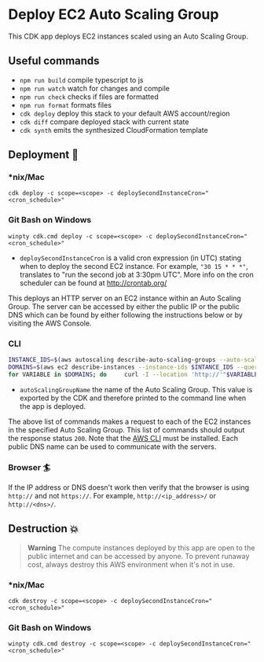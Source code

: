 # Deploy EC2 Auto Scaling Group

This CDK app deploys EC2 instances scaled using an Auto Scaling Group.

## Useful commands

- `npm run build` compile typescript to js
- `npm run watch` watch for changes and compile
- `npm run check` checks if files are formatted
- `npm run format` formats files
- `cdk deploy` deploy this stack to your default AWS account/region
- `cdk diff` compare deployed stack with current state
- `cdk synth` emits the synthesized CloudFormation template

## Deployment :rocket:

### \*nix/Mac

`cdk deploy -c scope=<scope> -c deploySecondInstanceCron="<cron_schedule>"`

### Git Bash on Windows

`winpty cdk.cmd deploy -c scope=<scope> -c deploySecondInstanceCron="<cron_schedule>"`

- `deploySecondInstanceCron` is a valid cron expression (in UTC) stating when to deploy the second EC2 instance. For example, `"30 15 * * *"`, translates to "run the second job at 3:30pm UTC". More info on the cron scheduler can be found at http://crontab.org/

This deploys an HTTP server on an EC2 instance within an Auto Scaling Group. The server can be accessed by either the public IP or the public DNS which can be found by either following the instructions below or by visiting the AWS Console.

### CLI

```Bash
INSTANCE_IDS=$(aws autoscaling describe-auto-scaling-groups --auto-scaling-group-names <autoScalingGroupName> --query "AutoScalingGroups[0].Instances[].InstanceId" --output text)
DOMAINS=$(aws ec2 describe-instances --instance-ids $INTANCE_IDS --query "Reservations[].Instances[].PublicDnsName" --output text)
for VARIABLE in $DOMAINS; do     curl -I --location 'http://'"$VARIABLE"''; done
```

- `autoScalingGroupName` the name of the Auto Scaling Group. This value is exported by the CDK and therefore printed to the command line when the app is deployed.

The above list of commands makes a request to each of the EC2 instances in the specified Auto Scaling Group. This list of commands should output the response status `200`. Note that the [AWS CLI](https://github.com/aws/aws-cli) must be installed. Each public DNS name can be used to communicate with the servers.

### Browser :surfer:

If the IP address or DNS doesn't work then verify that the browser is using `http://` and not `https://`. For example, `http://<ip_address>/` or `http://<dns>/`.

## Destruction :boom:

> **Warning** The compute instances deployed by this app are open to the public internet and can be accessed by anyone. To prevent runaway cost, always destroy this AWS environment when it's not in use.

### \*nix/Mac

`cdk destroy -c scope=<scope> -c deploySecondInstanceCron="<cron_schedule>"`

### Git Bash on Windows

`winpty cdk.cmd destroy -c scope=<scope> -c deploySecondInstanceCron="<cron_schedule>"`
